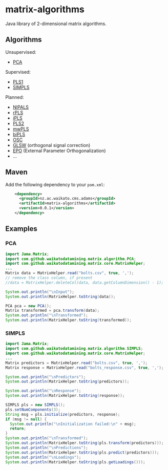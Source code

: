 # matrix-algorithms

Java library of 2-dimensional matrix algorithms. 

## Algorithms

Unsupervised:

* [PCA](https://web.archive.org/web/20160630035830/http://statmaster.sdu.dk:80/courses/ST02/module05/module.pdf)

Supervised:

* [PLS1](https://web.archive.org/web/20081001154431/http://statmaster.sdu.dk:80/courses/ST02/module07/module.pdf)
* [SIMPLS](http://www.statsoft.com/textbook/partial-least-squares/#SIMPLS)

Planned:

* [NIPALS](http://www.statsoft.com/textbook/partial-least-squares/#NIPALS)
* [rPLS](https://www.researchgate.net/publication/259536250_Recursive_weighted_partial_least_squares_rPLS_An_efficient_variable_selection_method_using_PLS)
* [iPLS](https://www.researchgate.net/publication/247776629_Interval_Partial_Least-Squares_Regression_iPLS_A_Comparative_Chemometric_Study_with_an_Example_from_Near-Infrared_Spectroscopy)
* [PLS2](https://web.archive.org/web/20160702070233/http://statmaster.sdu.dk/courses/ST02/module08/module.pdf)
* [mwPLS]()
* [biPLS](https://www.academia.edu/14468430/Sequential_application_of_backward_interval_partial_least_squares_and_genetic_algorithms_for_the_selection_of_relevant_spectral_regions)
* [OSC](https://www.r-bloggers.com/evaluation-of-orthogonal-signal-correction-for-pls-modeling-osc-pls-and-opls/)
* [GLSW](http://wiki.eigenvector.com/index.php?title=Advanced_Preprocessing:_Multivariate_Filtering#GLSW_Algorithm) (orthogonal signal correction)
* [EPO](http://wiki.eigenvector.com/index.php?title=Advanced_Preprocessing:_Multivariate_Filtering#External_Parameter_Orthogonalization_.28EPO.29) (External Parameter Orthogonalization)
* ...
  
## Maven

Add the following dependency to your `pom.xml`:

```xml
    <dependency>
      <groupId>nz.ac.waikato.cms.adams</groupId>
      <artifactId>matrix-algorithms</artifactId>
      <version>0.0.1</version>
    </dependency>
```
## Examples

### PCA

```java
import Jama.Matrix;
import com.github.waikatodatamining.matrix.algorithm.PCA;
import com.github.waikatodatamining.matrix.core.MatrixHelper;
...
Matrix data = MatrixHelper.read("bolts.csv", true, ',');
// remove the class column, if present
//data = MatrixHelper.deleteCol(data, data.getColumnDimension() - 1);

System.out.println("\nInput");
System.out.println(MatrixHelper.toString(data));

PCA pca = new PCA();
Matrix transformed = pca.transform(data);
System.out.println("\nTransformed");
System.out.println(MatrixHelper.toString(transformed));
```

### SIMPLS
```java
import Jama.Matrix;
import com.github.waikatodatamining.matrix.algorithm.SIMPLS;
import com.github.waikatodatamining.matrix.core.MatrixHelper;
...
Matrix predictors = MatrixHelper.read("bolts.csv", true, ',');
Matrix response = MatrixHelper.read("bolts_response.csv", true, ',');

System.out.println("\nPredictors");
System.out.println(MatrixHelper.toString(predictors));

System.out.println("\nResponse");
System.out.println(MatrixHelper.toString(response));

SIMPLS pls = new SIMPLS();
pls.setNumComponents(3);
String msg = pls.initialize(predictors, response);
if (msg != null) {
  System.out.println("\nInitialization failed:\n" + msg);
  return;
}
System.out.println("\nTransformed");
System.out.println(MatrixHelper.toString(pls.transform(predictors)));
System.out.println("\nPredictions");
System.out.println(MatrixHelper.toString(pls.predict(predictors)));
System.out.println("\nLoadings");
System.out.println(MatrixHelper.toString(pls.getLoadings()));
```

